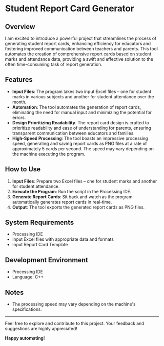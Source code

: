 # Student Report Card Generator

## Overview
I am excited to introduce a powerful project that streamlines the process of generating student report cards, enhancing efficiency for educators and fostering improved communication between teachers and parents. This tool automates the creation of comprehensive report cards based on student marks and attendance data, providing a swift and effective solution to the often time-consuming task of report generation.

## Features
- **Input Files**: The program takes two input Excel files – one for student marks in various subjects and another for student attendance over the month.
- **Automation**: The tool automates the generation of report cards, eliminating the need for manual input and minimizing the potential for errors.
- **Design Prioritizing Readability**: The report card design is crafted to prioritize readability and ease of understanding for parents, ensuring transparent communication between educators and families.
- **High-Speed Processing**: The tool boasts an impressive processing speed, generating and saving report cards as PNG files at a rate of approximately 5 cards per second. The speed may vary depending on the machine executing the program.

## How to Use
1. **Input Files**: Prepare two Excel files – one for student marks and another for student attendance.
2. **Execute the Program**: Run the script in the Processing IDE.
3. **Generate Report Cards**: Sit back and watch as the program automatically generates report cards in real-time.
4. **Output**: The tool exports the generated report cards as PNG files.

## System Requirements
- Processing IDE
- Input Excel files with appropriate data and formats
- Input Report Card Template

## Development Environment
- Processing IDE
- Language: C++

## Notes
- The processing speed may vary depending on the machine's specifications.

---

Feel free to explore and contribute to this project. Your feedback and suggestions are highly appreciated!

**Happy automating!**
